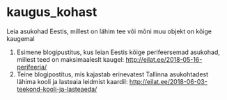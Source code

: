 # kaugus_kohast
Leia asukohad Eestis, millest on lähim tee või mõni muu objekt on kõige kaugemal 

1. Esimene blogipustitus, kus leian Eestis kõige perifeersemad asukohad, millest teed on maksimaaleslt kaugel: http://eilat.ee/2018-05-16-perifeeria/
2. Teine blogipostitus, mis kajastab erinevatest Tallinna asukohtadest lähima kooli ja lasteaia leidmist kaardil: http://eilat.ee/2018-06-03-teekond-kooli-ja-lasteaeda/
